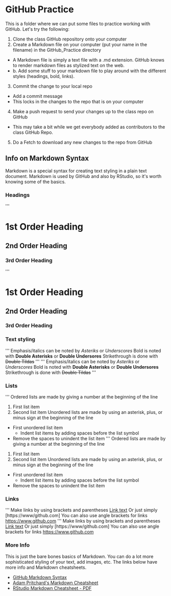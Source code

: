 # GitHub Practice

This is a folder where we can put some files to practice working with GitHub. Let's try the following:
1. Clone the class GitHub repository onto your computer
2. Create a Markdown file on your computer (put your name in the filename) in the GitHub_Practice directory
  * A Markdown file is simply a text file with a .md extension. GitHub knows to render markdown files as stylized text on the web.
  * b. Add some stuff to your markdown file to play around with the different styles (headings, bold, links).
3. Commit the change to your local repo
  * Add a commit message
  * This locks in the changes to the repo that is on your computer
4. Make a push request to send your changes up to the class repo on GitHub
  * This may take a bit while we get everybody added as contributors to the class GitHub Repo.
5. Do a Fetch to download any new changes to the repo from GitHub

## Info on Markdown Syntax
Markdown is a special syntax for creating text styling in a plain text document. Markdown is used by GitHub and also by RStudio, so it's worth knowing some of the basics.

### Headings
'''
# 1st Order Heading
## 2nd Order Heading
### 3rd Order Heading
'''
# 1st Order Heading
## 2nd Order Heading
### 3rd Order Heading

### Text styling
'''
Emphasis/italics can be noted by *Asteriks* or _Underscores_
Bold is noted with **Double Asterisks** or __Double Undersores__
Strikethrough is done with ~~Double Tildas~~
'''
'''
Emphasis/italics can be noted by *Asteriks* or _Underscores_
Bold is noted with **Double Asterisks** or __Double Undersores__
Strikethrough is done with ~~Double Tildas~~
'''

### Lists
'''
Ordered lists are made by giving a number at the beginning of the line
1. First list item
2. Second list item
Unordered lists are made by using an asterisk, plus, or minus sign at the beginning of the line
* First unordered list item
  * Indent list items by adding spaces before the list symbol
* Remove the spaces to unindent the list item
''' 
Ordered lists are made by giving a number at the beginning of the line
1. First list item
2. Second list item
Unordered lists are made by using an asterisk, plus, or minus sign at the beginning of the line
* First unordered list item
  * Indent list items by adding spaces before the list symbol
* Remove the spaces to unindent the list item

### Links
'''
Make links by using brackets and parentheses
[Link text](https://www.github.com)
Or just simply
[https://www/github.com]
You can also use angle brackets for links
<https://www.github.com>
'''
Make links by using brackets and parentheses
[Link text](https://www.github.com)
Or just simply
[https://www/github.com]
You can also use angle brackets for links
<https://www.github.com>

### More Info
This is just the bare bones basics of Markdown. You can do a lot more sophisticated styling of your text, add images, etc. The links below have more info and Markdown cheatsheets.
  - [GitHub Markdown Syntax](https://help.github.com/articles/basic-writing-and-formatting-syntax/)
  - [Adam Pritchard's Markdown Cheatsheet](https://github.com/adam-p/markdown-here/wiki/Markdown-Cheatsheet)
  - [RStudio Markdown Cheatsheet - PDF](https://www.rstudio.com/wp-content/uploads/2015/02/rmarkdown-cheatsheet.pdf)